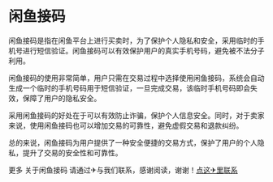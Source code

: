 # 闲鱼接码

闲鱼接码是指在闲鱼平台上进行买卖时，为了保护个人隐私和安全，采用临时的手机号进行短信验证。闲鱼接码可以有效保护用户的真实手机号码，避免被不法分子利用。

闲鱼接码的使用非常简单，用户只需在交易过程中选择使用闲鱼接码，系统会自动生成一个临时的手机号码用于短信验证，一旦完成交易，该临时手机号码即会失效，保障了用户的隐私安全。

采用闲鱼接码的好处在于可以有效防止诈骗，保护个人信息安全。同时，对于卖家来说，使用闲鱼接码也可以增加交易的可靠性，避免虚假交易和退款纠纷。

总的来说，闲鱼接码为用户提供了一种安全便捷的交易方式，保护了用户的个人隐私，提升了交易的安全性和可靠性。

更多 关于闲鱼接码 请通过✈与我们联系，感谢阅读，谢谢！[点这✈里联系](https://c.k02.cc)